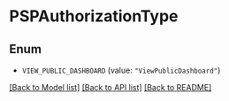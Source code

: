 # PSPAuthorizationType

## Enum


* `VIEW_PUBLIC_DASHBOARD` (value: `"ViewPublicDashboard"`)


[[Back to Model list]](../README.md#documentation-for-models) [[Back to API list]](../README.md#documentation-for-api-endpoints) [[Back to README]](../README.md)


